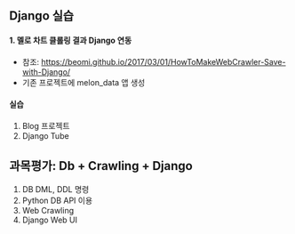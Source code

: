 ## Django 실습

#### 1. 멜로 차트 클롤링 결과 Django 연동
 
 - 참조: https://beomi.github.io/2017/03/01/HowToMakeWebCrawler-Save-with-Django/
 - 기존 프로젝트에 melon_data 앱 생성
 

#### 실습

 1. Blog 프로젝트
 2. Django Tube

## 과목평가: Db + Crawling + Django

 1. DB DML, DDL 명령
 2. Python DB API 이용
 3. Web Crawling
 4. Django Web UI
 
